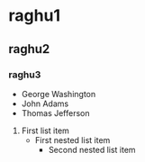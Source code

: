 # raghu1
## raghu2
### raghu3

- George Washington
- John Adams
- Thomas Jefferson
1. First list item
   - First nested list item
     - Second nested list item
